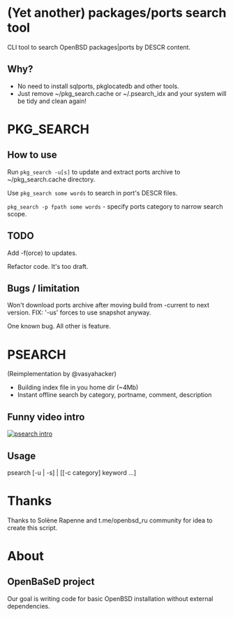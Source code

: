 # (Yet another) packages/ports search tool

CLI tool to search OpenBSD packages|ports by DESCR content.

## Why?

* No need to install sqlports, pkglocatedb and other tools.
* Just remove ~/pkg_search.cache or ~/.psearch_idx and your system will be tidy and clean again!

# PKG_SEARCH

## How to use

Run `pkg_search -u[s]` to update and extract ports archive to ~/pkg_search.cache directory.

Use `pkg_search some words` to search in port's DESCR files.

`pkg_search -p fpath some words` - specify ports category to narrow search scope.

## TODO

Add -f(orce) to updates.

Refactor code. It's too draft.

## Bugs / limitation

Won't download ports archive after moving build from -current to next version.
FIX: '-us' forces to use snapshot anyway.

One known bug. All other is feature.

# PSEARCH
(Reimplementation by @vasyahacker)
- Building index file in you home dir (~4Mb)
- Instant offline search by category, portname, comment, description
## Funny video intro
[![psearch intro](https://img.youtube.com/vi/ngctiHmeNT4/0.jpg)](https://www.youtube.com/watch?v=ngctiHmeNT4)


## Usage

psearch [-u | -s] | [[-c category] keyword ...]

# Thanks

Thanks to Solène Rapenne and t.me/openbsd_ru community for idea to create this script.

# About
## OpenBaSeD project
Our goal is writing code for basic OpenBSD installation without external dependencies.
